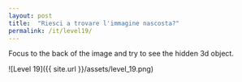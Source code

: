 ```yaml
---
layout: post
title:  "Riesci a trovare l'immagine nascosta?"
permalink: /it/level19/
---
```

Focus to the back of the image and try to see the hidden 3d object.

![Level 19]({{ site.url }}/assets/level_19.png)